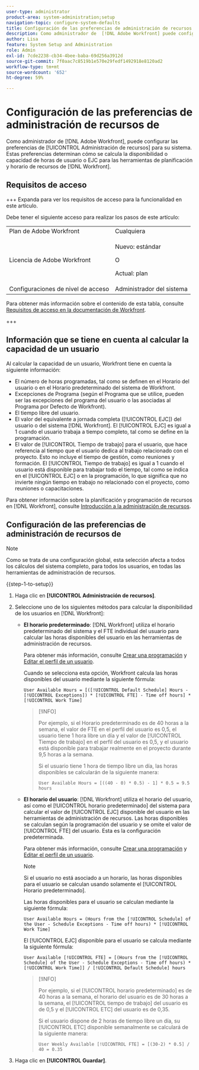 ```yaml
---
user-type: administrator
product-area: system-administration;setup
navigation-topic: configure-system-defaults
title: Configuración de las preferencias de administración de recursos
description: Como administrador de  [!DNL Adobe Workfront] puede configurar las Preferencias de administración de recursos para su sistema. Estas preferencias de administración de recursos determinan cómo se calculan la disponibilidad o capacidad del usuario y el valor de EJC para las herramientas de planificación y horarios de recursos de  [!DNL Workfront] .
author: Lisa
feature: System Setup and Administration
role: Admin
exl-id: 7cde2238-cb34-4bee-baba-69d256a3912d
source-git-commit: 7f0aac7c8519b1e570e29fedf1492918e8120ad2
workflow-type: tm+mt
source-wordcount: '652'
ht-degree: 59%

---
```


# Configuración de las preferencias de administración de recursos de 

<!-- Audited: 5/2025 -->

<!--Linked to lots of articles for resource planning and LINKED TO CONTEXT SENSITIVE HELP - DO NOT CHANGE OR REMOVE!</p>
Edit the first part, once they add more settings in the Res Management Preferences - right now, only the FTE calculation is the
-->

Como administrador de [!DNL Adobe Workfront], puede configurar las preferencias de [!UICONTROL Administración de recursos] para su sistema. Estas preferencias determinan cómo se calcula la disponibilidad o capacidad de horas de usuario o EJC para las herramientas de planificación y horario de recursos de [!DNL Workfront].

## Requisitos de acceso

+++ Expanda para ver los requisitos de acceso para la funcionalidad en este artículo.

Debe tener el siguiente acceso para realizar los pasos de este artículo:

<table style="table-layout:auto"> 
 <col> 
 <col> 
 <tbody> 
  <tr> 
   <td role="rowheader">Plan de Adobe Workfront</td> 
   <td>Cualquiera</td> 
  </tr> 
  <tr> 
   <td role="rowheader">Licencia de Adobe Workfront</td> 
   <td><p>Nuevo: estándar</p>
   O
   <p>Actual: plan</p>
   </td> 
  </tr> 
  <tr> 
   <td role="rowheader">Configuraciones de nivel de acceso</td> 
   <td>Administrador del sistema</td>
  </tr> 
 </tbody> 
</table>

Para obtener más información sobre el contenido de esta tabla, consulte [Requisitos de acceso en la documentación de Workfront](/help/quicksilver/administration-and-setup/add-users/access-levels-and-object-permissions/access-level-requirements-in-documentation.md).

+++

## Información que se tiene en cuenta al calcular la capacidad de un usuario

Al calcular la capacidad de un usuario, Workfront tiene en cuenta la siguiente información:

* El número de horas programadas, tal como se definen en el Horario del usuario o en el Horario predeterminado del sistema de Workfront.
* Excepciones de Programa (según el Programa que se utilice, pueden ser las excepciones del programa del usuario o las asociadas al Programa por Defecto de Workfront).
* El tiempo libre del usuario.
* El valor del equivalente a jornada completa ([!UICONTROL EJC]) del usuario o del sistema [!DNL Workfront]. El [!UICONTROL EJC] es igual a 1 cuando el usuario trabaja a tiempo completo, tal como se define en la programación.
* El valor de [!UICONTROL Tiempo de trabajo] para el usuario, que hace referencia al tiempo que el usuario dedica al trabajo relacionado con el proyecto. Esto no incluye el tiempo de gestión, como reuniones y formación. El [!UICONTROL Tiempo de trabajo] es igual a 1 cuando el usuario está disponible para trabajar todo el tiempo, tal como se indica en el [!UICONTROL EJC] o en la programación, lo que significa que no invierte ningún tiempo en trabajo no relacionado con el proyecto, como reuniones o capacitaciones.


Para obtener información sobre la planificación y programación de recursos en [!DNL Workfront], consulte [Introducción a la administración de recursos](../../../resource-mgmt/resource-mgmt-overview/get-started-resource-management.md).


## Configuración de las preferencias de administración de recursos de 

>[!NOTE]
>
>Como se trata de una configuración global, esta selección afecta a todos los cálculos del sistema completo, para todos los usuarios, en todas las herramientas de administración de recursos.

{{step-1-to-setup}}

1. Haga clic en **[!UICONTROL Administración de recursos]**.
1. Seleccione uno de los siguientes métodos para calcular la disponibilidad de los usuarios en [!DNL Workfront]:

   * **El horario predeterminado**: [!DNL Workfront] utiliza el horario predeterminado del sistema y el FTE individual del usuario para calcular las horas disponibles del usuario en las herramientas de administración de recursos.

     Para obtener más información, consulte [Crear una programación](../../../administration-and-setup/set-up-workfront/configure-timesheets-schedules/create-schedules.md) y [Editar el perfil de un usuario](../../../administration-and-setup/add-users/create-and-manage-users/edit-a-users-profile.md).

     Cuando se selecciona esta opción, Workfront calcula las horas disponibles del usuario mediante la siguiente fórmula:


     `User Available Hours = [([!UICONTROL Default Schedule] Hours - [!UICONTROL Exceptions]) * [!UICONTROL FTE] - Time off hours] * [!UICONTROL Work Time]`


     >[!INFO]
     >
     >Por ejemplo, si el Horario predeterminado es de 40 horas a la semana, el valor de FTE en el perfil del usuario es 0,5, el usuario tiene 1 hora libre un día y el valor de [!UICONTROL Tiempo de trabajo] en el perfil del usuario es 0,5, y el usuario está disponible para trabajar realmente en el proyecto durante 9,5 horas a la semana.
     >
     >Si el usuario tiene 1 hora de tiempo libre un día, las horas disponibles se calcularán de la siguiente manera:
     >
     >
     >`User Available Hours = [((40 - 0) * 0.5) - 1] * 0.5 = 9.5 hours`
     >

     <!--This used to be the calculation before we implemented the Work Time field: 
    
      ```
      User Available Hours = ([!UICONTROL Default Schedule] Hours - Exceptions) * FTE - Time off hours
      ```

      >[!INFO]
      >
      > For example, if the [!UICONTROL Default Schedule] is 40 hours a week and the [!UICONTROL FTE] in the profile of the user is 0.5, the user is available to work for 20 hours a week.
      >If the user has 1 hour of Time off one day, their Available Hours will be calculated as follows:
      >
      >```
      >User Available Hours = [(40 - 0) * 0.5)] - 1 = 19 hours
      >```
      -->



     <!--      
      <li data-mc-conditions="QuicksilverOrClassic.Draft mode"><p>In the Production environment: (NOTE: this is the old way it was working, before the 22.2 release)</p><p><code>User Available Hours = (Default Schedule Hours - (Schedule Exceptions + Time off hours)) * User FTE value</code></p>      
      <div class="example" data-mc-autonum="<b>Example: </b>">      
      <span class="autonumber"><span><b>Example: </b></span></span>      
      <div>      
      <p>For example, if the Default Schedule is 40 hours a week and the FTE in the profile of the user is 0.5, the user is available to work for 20 hours a week.</p>      
      <p>If the user has 1 hour of Time off one day, their Available Hours will be calculated as follows:</p>      
      <p><code>User Daily Available Hours = (40 - 1)* 0.5 = 19.5 hours</code></p>      
      </div>      
      </div></li>      
      -->

   * **El horario del usuario**: [!DNL Workfront] utiliza el horario del usuario, así como el [!UICONTROL horario predeterminado] del sistema para calcular el valor de [!UICONTROL EJC] disponible del usuario en las herramientas de administración de recursos. Las horas disponibles se calculan según la programación del usuario y se omite el valor de [!UICONTROL FTE] del usuario. Esta es la configuración predeterminada.

     Para obtener más información, consulte [Crear una programación](../../../administration-and-setup/set-up-workfront/configure-timesheets-schedules/create-schedules.md) y [Editar el perfil de un usuario](../../../administration-and-setup/add-users/create-and-manage-users/edit-a-users-profile.md).

     >[!NOTE]
     >
     >Si el usuario no está asociado a un horario, las horas disponibles para el usuario se calculan usando solamente el [!UICONTROL Horario predeterminado].

     Las horas disponibles para el usuario se calculan mediante la siguiente fórmula:


     `User Available Hours = (Hours from the [!UICONTROL Schedule] of the User - Schedule Exceptions - Time off hours) * [!UICONTROL Work Time]`


     El [!UICONTROL EJC] disponible para el usuario se calcula mediante la siguiente fórmula:


     `User Available [!UICONTROL FTE] = [(Hours from the [!UICONTROL Schedule] of the User - Schedule Exceptions - Time off hours) * [!UICONTROL Work Time]] / [!UICONTROL Default Schedule] hours`


     >[!INFO]
     >
     >Por ejemplo, si el [!UICONTROL horario predeterminado] es de 40 horas a la semana, el horario del usuario es de 30 horas a la semana, el [!UICONTROL tiempo de trabajo] del usuario es de 0,5 y el [!UICONTROL ETC] del usuario es de 0,35.
     >
     >Si el usuario dispone de 2 horas de tiempo libre un día, su [!UICONTROL ETC] disponible semanalmente se calculará de la siguiente manera:
     >
     >
     >`User Weekly Available [!UICONTROL FTE] = [(30-2) * 0.5] / 40 = 0.35`
     >

     <!--This used to be the calculation before we implemented the Work Time field: 
      

      The Available hours for the user are calculated by the following formula:

      ```
      User Available Hours = Hours from the [!UICONTROL Schedule] of the User - [!UICONTROL Schedule Exceptions] - Time off hours
      ```  

      The Available [!UICONTROL FTE] for the user is calculated by the following formula:

      ```
      User Available [!UICONTROL FTE] = (Hours from the [!UICONTROL Schedule] of the User - [!UICONTROL Schedule Exceptions] - Time off hours) / [!UICONTROL Default Schedule] hours
      ```

      >[!INFO]
      >
      >For example, if the [!UICONTROL Default Schedule] is 40 hours a week and the schedule of the user is 30 hours a week, the [!UICONTROL FTE] of the user is 0.70.
      >  
      >If the user has 2 hours of Time off one day, their Weekly Available [!UICONTROL FTE] will be calculated as follows:
      > 
      >```
      >User Weekly Available [!UICONTROL FTE] = (30-2) / 40 = 0.70
      >```
      -->

1. Haga clic en **[!UICONTROL Guardar]**.
